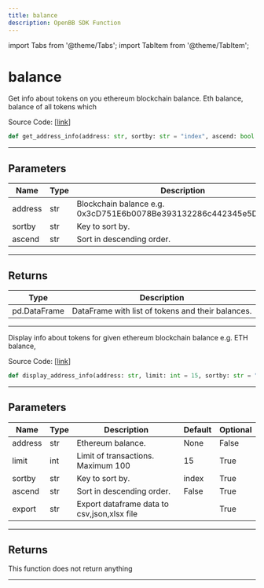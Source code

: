 ```yaml
---
title: balance
description: OpenBB SDK Function
---
```


import Tabs from '@theme/Tabs';
import TabItem from '@theme/TabItem';

# balance

<Tabs>
<TabItem value="model" label="Model" default>

Get info about tokens on you ethereum blockchain balance. Eth balance, balance of all tokens which

Source Code: [[link](https://github.com/OpenBB-finance/OpenBBTerminal/tree/main/openbb_terminal/cryptocurrency/onchain/ethplorer_model.py#L196)]

```python
def get_address_info(address: str, sortby: str = "index", ascend: bool = False) -> pd.DataFrame
```

---

## Parameters

| Name | Type | Description | Default | Optional |
| ---- | ---- | ----------- | ------- | -------- |
| address | str | Blockchain balance e.g. 0x3cD751E6b0078Be393132286c442345e5DC49699 | None | False |
| sortby | str | Key to sort by. | index | True |
| ascend | str | Sort in descending order. | False | True |


---

## Returns

| Type | Description |
| ---- | ----------- |
| pd.DataFrame | DataFrame with list of tokens and their balances. |
---



</TabItem>
<TabItem value="view" label="View">

Display info about tokens for given ethereum blockchain balance e.g. ETH balance,

Source Code: [[link](https://github.com/OpenBB-finance/OpenBBTerminal/tree/main/openbb_terminal/cryptocurrency/onchain/ethplorer_view.py#L21)]

```python
def display_address_info(address: str, limit: int = 15, sortby: str = "index", ascend: bool = False, export: str = "") -> None
```

---

## Parameters

| Name | Type | Description | Default | Optional |
| ---- | ---- | ----------- | ------- | -------- |
| address | str | Ethereum balance. | None | False |
| limit | int | Limit of transactions. Maximum 100 | 15 | True |
| sortby | str | Key to sort by. | index | True |
| ascend | str | Sort in descending order. | False | True |
| export | str | Export dataframe data to csv,json,xlsx file |  | True |


---

## Returns

This function does not return anything

---



</TabItem>
</Tabs>